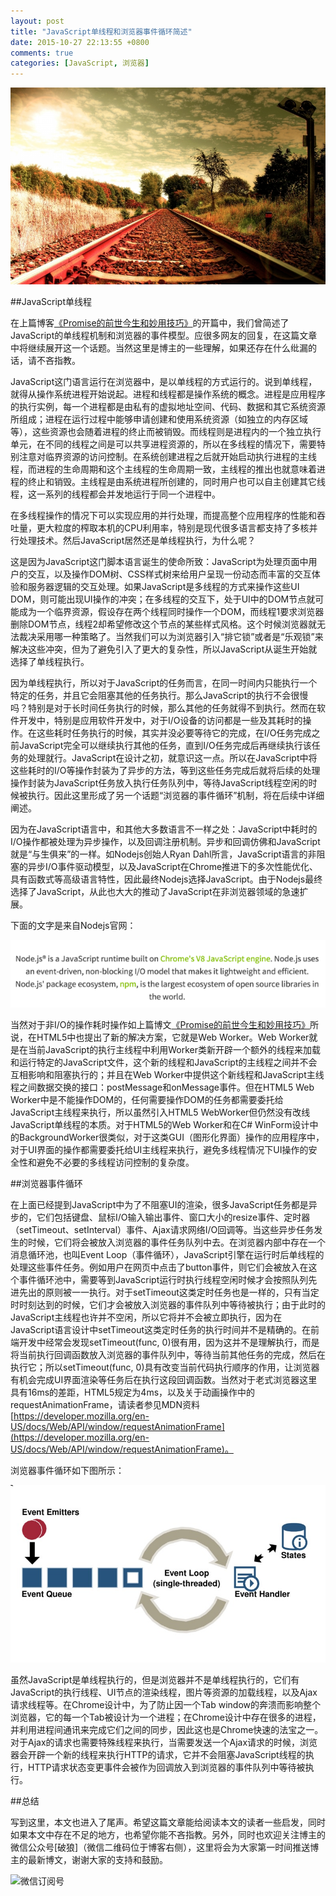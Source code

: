 ```yaml
---
layout: post
title: "JavaScript单线程和浏览器事件循环简述"
date: 2015-10-27 22:13:55 +0800
comments: true
categories: [JavaScript, 浏览器]
---
```



![JavaScript 单线程 火车轨道](/images/blog_img/JavaScript单线程-火车轨道.jpg)

##JavaScript单线程

在上篇博客[《Promise的前世今生和妙用技巧》](http://greengerong.com/blog/2015/10/22/promisede-miao-yong/)的开篇中，我们曾简述了JavaScript的单线程机制和浏览器的事件模型。应很多网友的回复，在这篇文章中将继续展开这一个话题。当然这里是博主的一些理解，如果还存在什么纰漏的话，请不吝指教。

JavaScript这门语言运行在浏览器中，是以单线程的方式运行的。说到单线程，就得从操作系统进程开始说起。进程和线程都是操作系统的概念。进程是应用程序的执行实例，每一个进程都是由私有的虚拟地址空间、代码、数据和其它系统资源所组成；进程在运行过程中能够申请创建和使用系统资源（如独立的内存区域等），这些资源也会随着进程的终止而被销毁。而线程则是进程内的一个独立执行单元，在不同的线程之间是可以共享进程资源的，所以在多线程的情况下，需要特别注意对临界资源的访问控制。在系统创建进程之后就开始启动执行进程的主线程，而进程的生命周期和这个主线程的生命周期一致，主线程的推出也就意味着进程的终止和销毁。主线程是由系统进程所创建的，同时用户也可以自主创建其它线程，这一系列的线程都会并发地运行于同一个进程中。

在多线程操作的情况下可以实现应用的并行处理，而提高整个应用程序的性能和吞吐量，更大粒度的榨取本机的CPU利用率，特别是现代很多语言都支持了多核并行处理技术。然后JavaScript居然还是单线程执行，为什么呢？

这是因为JavaScript这门脚本语言诞生的使命所致：JavaScript为处理页面中用户的交互，以及操作DOM树、CSS样式树来给用户呈现一份动态而丰富的交互体验和服务器逻辑的交互处理。如果JavaScript是多线程的方式来操作这些UI DOM，则可能出现UI操作的冲突；在多线程的交互下，处于UI中的DOM节点就可能成为一个临界资源，假设存在两个线程同时操作一个DOM，而线程1要求浏览器删除DOM节点，线程2却希望修改这个节点的某些样式风格。这个时候浏览器就无法裁决采用哪一种策略了。当然我们可以为浏览器引入“排它锁”或者是“乐观锁”来解决这些冲突，但为了避免引入了更大的复杂性，所以JavaScript从诞生开始就选择了单线程执行。

因为单线程执行，所以对于JavaScript的任务而言，在同一时间内只能执行一个特定的任务，并且它会阻塞其他的任务执行。那么JavaScript的执行不会很慢吗？特别是对于长时间任务执行的时候，那么其他的任务就得不到执行。然而在软件开发中，特别是应用软件开发中，对于I/O设备的访问都是一些及其耗时的操作。在这些耗时任务执行的时候，其实并没必要等待它的完成，在I/O任务完成之前JavaScript完全可以继续执行其他的任务，直到I/O任务完成后再继续执行该任务的处理就行。JavaScript在设计之初，就意识这一点。所以在JavaScript中将这些耗时的I/O等操作封装为了异步的方法，等到这些任务完成后就将后续的处理操作封装为JavaScript任务放入执行任务队列中，等待JavaScript线程空闲的时候被执行。因此这里形成了另一个话题“浏览器的事件循环”机制，将在后续中详细阐述。

因为在JavaScript语言中，和其他大多数语言不一样之处：JavaScript中耗时的I/O操作都被处理为异步操作，以及回调注册机制。异步和回调仿佛和JavaScript就是“与生俱来”的一样。如Nodejs创始人Ryan Dahl所言，JavaScript语言的非阻塞的异步I/O事件驱动模型，以及JavaScript在Chrome推进下的多次性能优化、具有函数式等高级语言特性，因此最终Nodejs选择JavaScript。由于Nodejs最终选择了JavaScript，从此也大大的推动了JavaScript在非浏览器领域的急速扩展。

下面的文字是来自Nodejs官网：

![nodejs-javascript-简介](/images/blog_img/nodejs-javascript-简介.png)

当然对于非I/O的操作耗时操作如上篇博文[《Promise的前世今生和妙用技巧》](http://greengerong.com/blog/2015/10/22/promisede-miao-yong/)所说，在HTML5中也提出了新的解决方案，它就是Web Worker。Web Worker就是在当前JavaScript的执行主线程中利用Worker类新开辟一个额外的线程来加载和运行特定的JavaScript文件，这个新的线程和JavaScript的主线程之间并不会互相影响和阻塞执行的；并且在Web Worker中提供这个新线程和JavaScript主线程之间数据交换的接口：postMessage和onMessage事件。但在HTML5 Web Worker中是不能操作DOM的，任何需要操作DOM的任务都需要委托给JavaScript主线程来执行，所以虽然引入HTML5 WebWorker但仍然没有改线JavaScript单线程的本质。对于HTML5的Web Worker和在C# WinForm设计中的BackgroundWorker很类似，对于这类GUI（图形化界面）操作的应用程序中，对于UI界面的操作都需要委托给UI主线程来执行，避免多线程情况下UI操作的安全性和避免不必要的多线程访问控制的复杂度。


##浏览器事件循环

在上面已经提到JavaScript中为了不阻塞UI的渲染，很多JavaScript任务都是异步的，它们包括键盘、鼠标I/O输入输出事件、窗口大小的resize事件、定时器（setTimeout、setInterval）事件、Ajax请求网络I/O回调等。当这些异步任务发生的时候，它们将会被放入浏览器的事件任务队列中去。在浏览器内部中存在一个消息循环池，也叫Event Loop（事件循环），JavaScript引擎在运行时后单线程的处理这些事件任务。例如用户在网页中点击了button事件，则它们会被放入在这个事件循环池中，需要等到JavaScript运行时执行线程空闲时候才会按照队列先进先出的原则被一一执行。对于setTimeout这类定时任务也是一样的，只有当定时时刻达到的时候，它们才会被放入浏览器的事件队列中等待被执行；由于此时的JavaScript主线程也许并不空闲，所以它将并不会被立即执行，因为在JavaScript语言设计中setTimeout这类定时任务的执行时间并不是精确的。在前端开发中经常会发现setTimeout(func, 0)很有用，因为这并不是理解执行，而是将当前执行回调函数放入浏览器的事件队列中，等待当前其他任务的完成，然后在执行它；所以setTimeout(func, 0)具有改变当前代码执行顺序的作用，让浏览器有机会完成UI界面渲染等任务后在执行这段回调函数。当然对于老式浏览器这里具有16ms的差距，HTML5规定为4ms，以及关于动画操作中的requestAnimationFrame，请读者参见MDN资料[https://developer.mozilla.org/en-US/docs/Web/API/window/requestAnimationFrame](https://developer.mozilla.org/en-US/docs/Web/API/window/requestAnimationFrame)。

浏览器事件循环如下图所示：

![浏览器事件模型](/images/blog_img/browser-event-base.png)

虽然JavaScript是单线程执行的，但是浏览器并不是单线程执行的，它们有JavaScript的执行线程、UI节点的渲染线程，图片等资源的加载线程，以及Ajax请求线程等。在Chrome设计中，为了防止因一个Tab window的奔溃而影响整个浏览器，它的每一个Tab被设计为一个进程；在Chrome设计中存在很多的进程，并利用进程间通讯来完成它们之间的同步，因此这也是Chrome快速的法宝之一。对于Ajax的请求也需要特殊线程来执行，当需要发送一个Ajax请求的时候，浏览器会开辟一个新的线程来执行HTTP的请求，它并不会阻塞JavaScript线程的执行，HTTP请求状态变更事件会被作为回调放入到浏览器的事件队列中等待被执行。


##总结

写到这里，本文也进入了尾声。希望这篇文章能给阅读本文的读者一些启发，同时如果本文中存在不足的地方，也希望你能不吝指教。另外，同时也欢迎关注博主的微信公众号[破狼]（微信二维码位于博客右侧），这里将会为大家第一时间推送博主的最新博文，谢谢大家的支持和鼓励。

![微信订阅号](http://greengerong.com/self/wei-xin-wolf-er-wei-ma.jpg)

